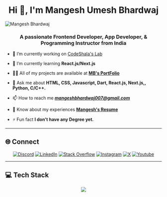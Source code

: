 <h1 align="center">Hi 👋, I'm Mangesh Umesh Bhardwaj</h1>

![Mangesh Bhardwaj](https://komarev.com/ghpvc/?username=angesh636&color=1fbfff&style=plastic)

<h3 align="center">A passionate Frontend Developer, App Developer, & Programming Instructor from India</h3>

- 🔭 I’m currently working on [CodeShala's Lab](sgdfb)

- 🌱 I’m currently learning **React.js/Next.js**

- 👨‍💻 All of my projects are available at **[MB's PortFolio]([mangesh636.github.io](https://github.com/Mangesh636/))**

- 💬 Ask me about **HTML, CSS, Javascript, Dart, React.js, Next.js,, Python, C/C++.**

- 📫 How to reach me **_<mangeshbhardwaj007@gmail.com>_**

- 📄 Know about my experiences **[Mangesh's Resume]([jfbdgbdfj](https://github.com/Mangesh636/))**

- ⚡ Fun fact **I don't have any Degree yet.**

---

## 🌐 Connect

<p align="center">
<!-- <a href="https://twitter.com/mangeshsunny636" target="blank"><img align="center" src="https://img.shields.io/badge/Behance-1769ff?logo=behance&logoColor=white" alt="Twitter" /></a> -->
<a href="https://linkedin.com/in/mangesh2002" target="blank"><img align="center" src="https://img.shields.io/badge/Discord-%237289DA.svg?logo=discord&logoColor=white" alt="Discord"/></a>
<a href="https://linkedin.com/in/mangesh2002" target="blank"><img align="center" src="https://img.shields.io/badge/LinkedIn-%230077B5.svg?logo=linkedin&logoColor=white" alt="LinkedIn"/></a>
<a href="https://linkedin.com/in/mangesh2002" target="blank"><img align="center" src="https://img.shields.io/badge/-Stackoverflow-FE7A16?logo=stack-overflow&logoColor=white" alt="Stack Overflow"/></a>
<a href="https://instagram.com/codeshala_official" target="blank"><img align="center" src="https://img.shields.io/badge/Instagram-%23E4405F.svg?logo=Instagram&logoColor=white" alt="Instagram"/></a>
<a href="https://twitter.com/mangeshsunny636" target="blank"><img align="center" src="https://img.shields.io/badge/Twitter-%231DA1F2.svg?logo=Twitter&logoColor=white" alt="X"/></a>
<a href="https://www.youtube.com/@codeshala_official" target="blank"><img align="center" src="https://img.shields.io/badge/YouTube-%23FF0000.svg?logo=YouTube&logoColor=white" alt="Youtube"/>
</a>
</p>

---

## 💻 Tech Stack

<p align="center">
<a href="#">
    <img src="https://skillicons.dev/icons?i=androidstudio,appwrite,astro,bootstrap,c,cs,cpp,cmake,css,dart,django,express,figma,firebase,flutter,codepen,gcp,gradle,git,github,html,java,js,idea,nuxtjs,jquery,kotlin,md,materialui,mongodb,mysql,nextjs,nodejs,php,postgres,postman,prisma,py,react,redux,sass,sqlite,styledcomponents,supabase,svg,tailwind,ts,vite&theme=light&perline=12" />
</a>
</p>

